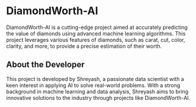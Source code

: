 # DiamondWorth-AI
DiamondWorth-AI is a cutting-edge project aimed at accurately predicting the value of diamonds using advanced machine learning algorithms. This project leverages various features of diamonds, such as carat, cut, color, clarity, and more, to provide a precise estimation of their worth.

## About the Developer
This project is developed by Shreyash, a passionate data scientist with a keen interest in applying AI to solve real-world problems. With a strong background in machine learning and data analysis, Shreyash aims to bring innovative solutions to the industry through projects like DiamondWorth-AI.